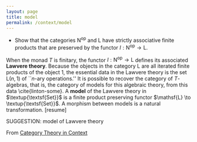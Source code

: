 ```yaml
---
layout: page
title: model
permalink: /context/model
---
```

-  Show that the categories $\mathsf{N}^\mathrm{op}$ and $\mathsf{L}$ have strictly associative finite products that are preserved by the functor $I : \mathsf{N}^\mathrm{op} \to \mathsf{L}$.

When the monad $T$ is finitary, the functor $I : \mathsf{N}^\mathrm{op} \to \mathsf{L}$ defines its associated **Lawvere theory**. Because the objects in the category $\mathsf{L}$ are all iterated finite products of the object $1$, the essential data in the Lawvere theory is the set $\mathsf{L}(n,1)$ of ``$n$-ary operations.'' It is possible to recover the category of $T$-algebras, that is, the category of models for this algebraic theory, from this data \cite{linton-some}. A **model** of the Lawvere theory in $\textup{\textsf{Set}}$ is a finite product preserving functor $\mathsf{L} \to \textup{\textsf{Set}}$. A morphism between models is a natural transformation.
[resume]

SUGGESTION: model of Lawvere theory

From [Category Theory in Context](https://mathgloss.github.io/MathGloss/context.html)